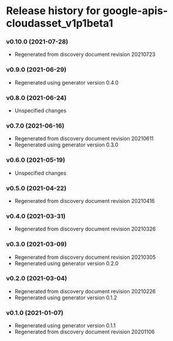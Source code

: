 # Release history for google-apis-cloudasset_v1p1beta1

### v0.10.0 (2021-07-28)

* Regenerated from discovery document revision 20210723

### v0.9.0 (2021-06-29)

* Regenerated using generator version 0.4.0

### v0.8.0 (2021-06-24)

* Unspecified changes

### v0.7.0 (2021-06-16)

* Regenerated from discovery document revision 20210611
* Regenerated using generator version 0.3.0

### v0.6.0 (2021-05-19)

* Unspecified changes

### v0.5.0 (2021-04-22)

* Regenerated from discovery document revision 20210416

### v0.4.0 (2021-03-31)

* Regenerated from discovery document revision 20210326

### v0.3.0 (2021-03-09)

* Regenerated from discovery document revision 20210305
* Regenerated using generator version 0.2.0

### v0.2.0 (2021-03-04)

* Regenerated from discovery document revision 20210226
* Regenerated using generator version 0.1.2

### v0.1.0 (2021-01-07)

* Regenerated using generator version 0.1.1
* Regenerated from discovery document revision 20201106

